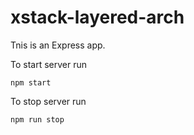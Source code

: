# xstack-layered-arch

Tnis is an Express app.

To start server run

    npm start
To stop server run

    npm run stop